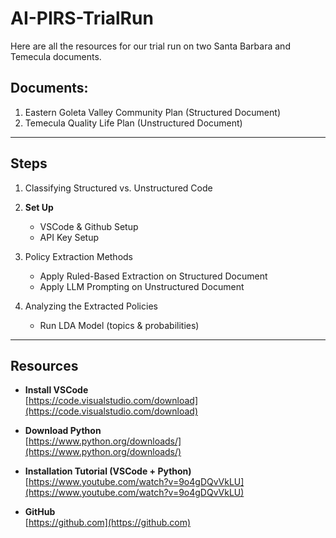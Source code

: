 # AI-PIRS-TrialRun

Here are all the resources for our trial run on two Santa Barbara and Temecula documents. 

## Documents:
1. Eastern Goleta Valley Community Plan (Structured Document)
2. Temecula Quality Life Plan (Unstructured Document)

---

## Steps

1. Classifying Structured vs. Unstructured Code

2. **Set Up**
    - VSCode & Github Setup
    - API Key Setup

3. Policy Extraction Methods
    - Apply Ruled-Based Extraction on Structured Document
    - Apply LLM Prompting on Unstructured Document

4. Analyzing the Extracted Policies
    - Run LDA Model (topics & probabilities)

---

## Resources

- **Install VSCode**  
  [https://code.visualstudio.com/download](https://code.visualstudio.com/download)

- **Download Python**  
  [https://www.python.org/downloads/](https://www.python.org/downloads/)

- **Installation Tutorial (VSCode + Python)**  
  [https://www.youtube.com/watch?v=9o4gDQvVkLU](https://www.youtube.com/watch?v=9o4gDQvVkLU)

- **GitHub**  
  [https://github.com](https://github.com)
